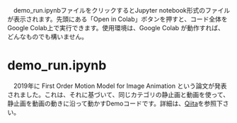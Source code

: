 　demo_run.ipynbファイルをクリックするとJupyter notebook形式のファイルが表示されます。先頭にある「Open in Colab」ボタンを押すと、コード全体をGoogle Colab上で実行できます。使用環境は、Google Colab が動作すれば、どんなものでも構いません。
 # demo_run.ipynb
　2019年に First Order Motion Model for Image Animation という論文が発表されました。これは、それに基づいて、同じカテゴリの静止画と動画を使って、静止画を動画の動きに沿って動かすDemoコードです。詳細は、[Qiita]()を参照下さい。
